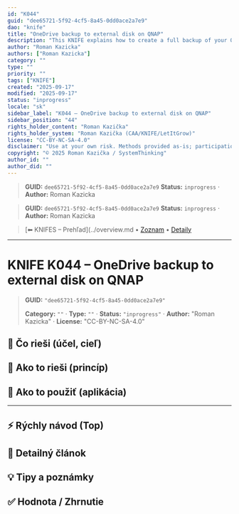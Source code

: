 ```yaml
---
id: "K044"
guid: "dee65721-5f92-4cf5-8a45-0dd0ace2a7e9"
dao: "knife"
title: "OneDrive backup to external disk on QNAP"
description: "This KNIFE explains how to create a full backup of your OneDrive data in cases where the local disk does not have sufficient capacity to mirror the entire cloud content. When 'Files On-Demand' is enabled, standard tools are unable to copy files – they can at best read their metadata. However, using tools like `rclone`, it becomes possible to back up the cloud directly without needing local mirroring."
author: "Roman Kazicka"
authors: ["Roman Kazicka"]
category: ""
type: ""
priority: ""
tags: ["KNIFE"]
created: "2025-09-17"
modified: "2025-09-17"
status: "inprogress"
locale: "sk"
sidebar_label: "K044 – OneDrive backup to external disk on QNAP"
sidebar_position: "44"
rights_holder_content: "Roman Kazička"
rights_holder_system: "Roman Kazička (CAA/KNIFE/LetItGrow)"
license: "CC-BY-NC-SA-4.0"
disclaimer: "Use at your own risk. Methods provided as-is; participation is voluntary and context-aware."
copyright: "© 2025 Roman Kazička / SystemThinking"
author_id: ""
author_did: ""
---
```

<!-- fm-visible: start -->
> **GUID:** `dee65721-5f92-4cf5-8a45-0dd0ace2a7e9`
> **Status:** `inprogress` · **Author:** Roman Kazicka
<!-- fm-visible: end -->
<!-- body:start -->

<!-- fm-visible: start -->
> **GUID:** `dee65721-5f92-4cf5-8a45-0dd0ace2a7e9`
> **Status:** `inprogress` · **Author:** Roman Kazicka
<!-- fm-visible: end -->
<!-- body:start -->

<!-- nav:knifes -->
> [⬅ KNIFES – Prehľad](../overview.md • [Zoznam](../KNIFE_Overview_List.md) • [Detaily](../KNIFE_Overview_Details.md)
---
# KNIFE K044 – OneDrive backup to external disk on QNAP
<!-- fm-visible: start -->

> **GUID:** `"dee65721-5f92-4cf5-8a45-0dd0ace2a7e9"`
>   
> **Category:** `""` · **Type:** `""` · **Status:** `"inprogress"` · **Author:** "Roman Kazicka" · **License:** "CC-BY-NC-SA-4.0"
<!-- fm-visible: end -->


## 🎯 Čo rieši (účel, cieľ)

## 🧩 Ako to rieši (princíp)

## 🧪 Ako to použiť (aplikácia)

---

## ⚡ Rýchly návod (Top)

## 📜 Detailný článok

## 💡 Tipy a poznámky

## ✅ Hodnota / Zhrnutie
